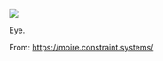 ![](https://db-feed.s3.amazonaws.com/legacy/moire_(4)-1570208426341.png)

Eye.

From: https://moire.constraint.systems/